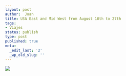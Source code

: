 ```yaml
---
layout: post
author:  Joan
title: USA East and Mid West from August 10th to 27th
tags:
- Viajes
status: publish
type: post
published: true
meta:
  _edit_last: '2'
  _wp_old_slug: ''
---
```

<img src="http://maps.googleapis.com/maps/api/staticmap?size=353x300&zoom=3&maptype=roadmap%5C&markers=size:mid%7Ccolor:red%7Clabel:1%7Cwashington&markers=size:mid%7Ccolor:red%7Clabel:2%7Cphiladelphia&markers=size:mid%7Ccolor:red%7Clabel:3%7Csalt_lake_city&markers=size:mid%7Ccolor:red%7Clabel:4%7Cyellowstone&markers=size:mid%7Ccolor:red%7Clabel:5%7Cbozeman&markers=size:mid%7Ccolor:red%7Clabel:6%7Cminneapolis&markers=size:mid%7Ccolor:red%7Clabel:7%7Cchicago&sensor=false"/>
